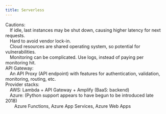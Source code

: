 ```yaml
---
title: Serverless
---
```


Cautions:  
 If idle, last instances may be shut down, causing higher latency for next requests.  
 Hard to avoid vendor lock-in.  
 Cloud resources are shared operating system, so potential for vulnerabilities.  
 Monitoring can be complicated. Use logs, instead of paying per monitoring hit.  
API Gateway:  
 An API Proxy \(API endpoint\) with features for authentication, validation, monitoring, routing, etc.  
Provider stacks:  
 AWS: Lambda + API Gateway + Amplify \(BaaS: backend\)  
 Azure: \(Python support appears to have begun to be introduced late 2018\)  
  Azure Functions, Azure App Services, Azure Web Apps  
